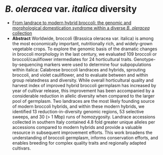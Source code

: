 # *B. oleracea* var. *italica* diversity 

* [From landrace to modern hybrid broccoli: the genomic and morphological domestication syndrome within a diverse *B. oleracea* collection](https://www.nature.com/articles/s41438-020-00375-0)  
* **Abstract** Worldwide, broccoli (Brassica oleracea var. italica) is among the most economically important, nutritionally rich, and widely-grown vegetable crops. 
To explore the genomic basis of the dramatic changes in broccoli morphology in the last century, we evaluated 109 broccoli or broccoli/cauliflower intermediates for 24 horticultural traits. 
Genotype-by-sequencing markers were used to determine four subpopulations within italica: Calabrese broccoli landraces and hybrids, sprouting broccoli, and violet cauliflower, and to evaluate between and within group relatedness and diversity. 
While overall horticultural quality and harvest index of improved hybrid broccoli germplasm has increased by year of cultivar release, this improvement has been accompanied by a considerable reduction in allelic diversity when compared to the larger pool of germplasm. 
Two landraces are the most likely founding source of modern broccoli hybrids, and within these modern hybrids, we identified 13 reduction-in-diversity genomic regions, 53 selective sweeps, and 30 (> 1 Mbp) runs of homozygosity. 
Landrace accessions collected in southern Italy contained 4.8 fold greater unique alleles per accessions compared to modern hybrids and provide a valuable resource in subsequent improvement efforts. 
This work broadens the understanding of broccoli germplasm, informs conservation efforts, and enables breeding for complex quality traits and regionally adapted cultivars.
